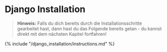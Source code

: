 # Django Installation

> **Hinweis:** Falls du dich bereits durch die Installationsschritte gearbeitet hast, dann hast du das Folgende bereits getan - du kannst direkt mit dem nächsten Kapitel fortfahren!

{% include "/django_installation/instructions.md" %}
